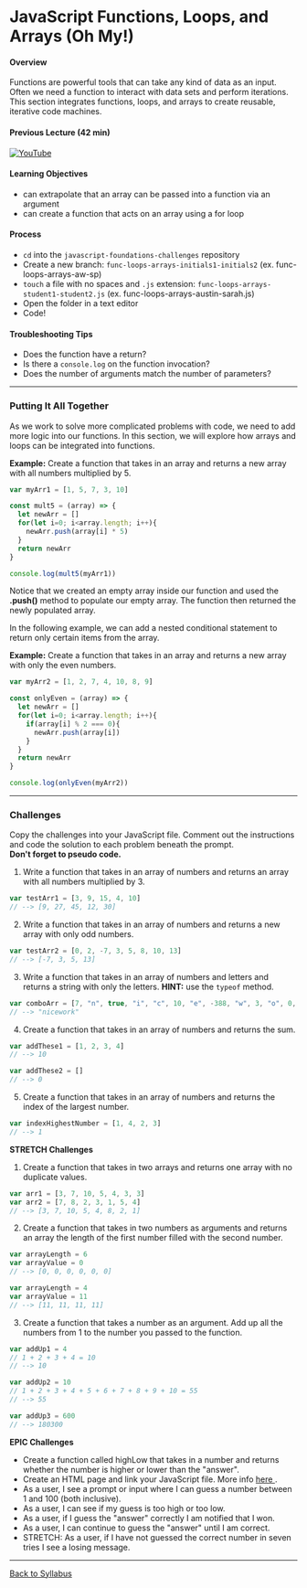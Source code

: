 # JavaScript Functions, Loops, and Arrays (Oh My!)

#### Overview
Functions are powerful tools that can take any kind of data as an input. Often we need a function to interact with data sets and perform iterations. This section integrates functions, loops, and arrays to create reusable, iterative code machines.

#### Previous Lecture (42 min)
[![YouTube](http://img.youtube.com/vi/V6pmC4ylFjk/0.jpg)](https://www.youtube.com/watch?v=V6pmC4ylFjk)

#### Learning Objectives
- can extrapolate that an array can be passed into a function via an argument
- can create a function that acts on an array using a for loop

#### Process
- `cd` into the `javascript-foundations-challenges` repository
- Create a new branch: `func-loops-arrays-initials1-initials2` (ex. func-loops-arrays-aw-sp)
- `touch` a file with no spaces and `.js` extension: `func-loops-arrays-student1-student2.js` (ex. func-loops-arrays-austin-sarah.js)
- Open the folder in a text editor
- Code!

#### Troubleshooting Tips
- Does the function have a return?
- Is there a `console.log` on the function invocation?
- Does the number of arguments match the number of parameters?

---

### Putting It All Together
As we work to solve more complicated problems with code, we need to add more logic into our functions. In this section, we will explore how arrays and loops can be integrated into functions.

**Example:** Create a function that takes in an array and returns a new array with all numbers multiplied by 5.

```javascript
var myArr1 = [1, 5, 7, 3, 10]

const mult5 = (array) => {
  let newArr = []
  for(let i=0; i<array.length; i++){
    newArr.push(array[i] * 5)
  }
  return newArr
}

console.log(mult5(myArr1))
```

Notice that we created an empty array inside our function and used the **.push()** method to populate our empty array. The function then returned the newly populated array.

In the following example, we can add a nested conditional statement to return only certain items from the array.

**Example:** Create a function that takes in an array and returns a new array with only the even numbers.

```javascript
var myArr2 = [1, 2, 7, 4, 10, 8, 9]

const onlyEven = (array) => {
  let newArr = []
  for(let i=0; i<array.length; i++){
    if(array[i] % 2 === 0){
      newArr.push(array[i])
    }
  }
  return newArr
}

console.log(onlyEven(myArr2))
```

---

### Challenges
Copy the challenges into your JavaScript file. Comment out the instructions and code the solution to each problem beneath the prompt.  
**Don't forget to pseudo code.**

1. Write a function that takes in an array of numbers and returns an array with all numbers multiplied by 3.

```javascript
var testArr1 = [3, 9, 15, 4, 10]
// --> [9, 27, 45, 12, 30]
```

2. Write a function that takes in an array of numbers and returns a new array with only odd numbers.

```javascript
var testArr2 = [0, 2, -7, 3, 5, 8, 10, 13]
// --> [-7, 3, 5, 13]
```

3. Write a function that takes in an array of numbers and letters and returns a string with only the letters. **HINT:** use the `typeof` method.

```javascript
var comboArr = [7, "n", true, "i", "c", 10, "e", -388, "w", 3, "o", 0, "r", false, "k"]
// --> "nicework"
```

4. Create a function that takes in an array of numbers and returns the sum.

```javascript
var addThese1 = [1, 2, 3, 4]
// --> 10

var addThese2 = []
// --> 0
```

5. Create a function that takes in an array of numbers and returns the index of the largest number.

```javascript
var indexHighestNumber = [1, 4, 2, 3]
// --> 1
```

**STRETCH Challenges**
1. Create a function that takes in two arrays and returns one array with no duplicate values.

```javascript
var arr1 = [3, 7, 10, 5, 4, 3, 3]
var arr2 = [7, 8, 2, 3, 1, 5, 4]
// --> [3, 7, 10, 5, 4, 8, 2, 1]
```

2. Create a function that takes in two numbers as arguments and returns an array the length of the first number filled with the second number.

```javascript
var arrayLength = 6
var arrayValue = 0
// --> [0, 0, 0, 0, 0, 0]

var arrayLength = 4
var arrayValue = 11
// --> [11, 11, 11, 11]
```

3. Create a function that takes a number as an argument. Add up all the numbers from 1 to the number you passed to the function.

```javascript
var addUp1 = 4
// 1 + 2 + 3 + 4 = 10
// --> 10

var addUp2 = 10
// 1 + 2 + 3 + 4 + 5 + 6 + 7 + 8 + 9 + 10 = 55
// --> 55

var addUp3 = 600
// --> 180300
```

**EPIC Challenges**

- Create a function called highLow that takes in a number and returns whether the number is higher or lower than the "answer".
- Create an HTML page and link your JavaScript file. More info [ here ](../tools_and_resources/linking_html_and_javascript.md).
- As a user, I see a prompt or input where I can guess a number between 1 and 100 (both inclusive).
- As a user, I can see if my guess is too high or too low.
- As a user, if I guess the "answer" correctly I am notified that I won.
- As a user, I can continue to guess the "answer" until I am correct.
- STRETCH: As a user, if I have not guessed the correct number in seven tries I see a losing message.

---
[Back to Syllabus](../README.md#unit-one-javascript-foundations)
